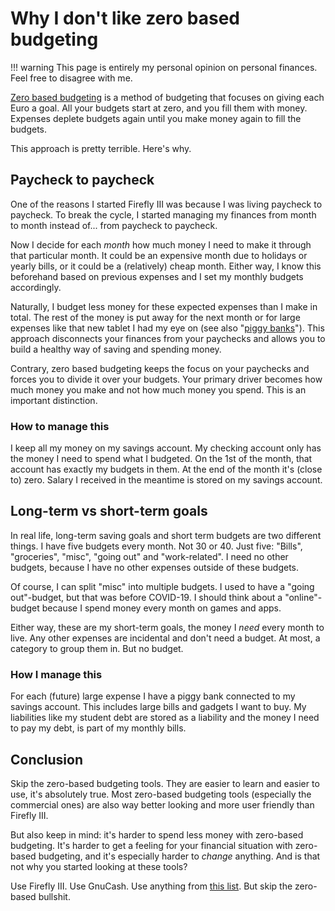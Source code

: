 # Why I don't like zero based budgeting

!!! warning
    This page is entirely my personal opinion on personal finances. Feel free to disagree with me.

[Zero based budgeting](https://en.wikipedia.org/wiki/Zero-based_budgeting) is a method of budgeting that focuses on giving each Euro a goal. All your budgets start at zero, and you fill them with money. Expenses deplete budgets again until you make money again to fill the budgets.

This approach is pretty terrible. Here's why.

## Paycheck to paycheck

One of the reasons I started Firefly III was because I was living paycheck to paycheck. To break the cycle, I started managing my finances from month to month instead of... from paycheck to paycheck. 

Now I decide for each *month* how much money I need to make it through that particular month. It could be an expensive month due to holidays or yearly bills, or it could be a (relatively) cheap month. Either way, I know this beforehand based on previous expenses and I set my monthly budgets accordingly.

Naturally, I budget less money for these expected expenses than I make in total. The rest of the money is put away for the next month or for large expenses like that new tablet I had my eye on (see also "[piggy banks](../advanced-concepts/piggies.md)"). This approach disconnects your finances from your paychecks and allows you to build a healthy way of saving and spending money.

Contrary, zero based budgeting keeps the focus on your paychecks and forces you to divide it over your budgets. Your primary driver becomes how much money you make and not how much money you spend. This is an important distinction.

### How to manage this

I keep all my money on my savings account. My checking account only has the money I need to spend what I budgeted. On the 1st of the month, that account has exactly my budgets in them. At the end of the month it's (close to) zero. Salary I received in the meantime is stored on my savings account. 

## Long-term vs short-term goals

In real life, long-term saving goals and short term budgets are two different things. I have five budgets every month. Not 30 or 40. Just five: "Bills", "groceries", "misc", "going out" and "work-related". I need no other budgets, because I have no other expenses outside of these budgets.

Of course, I can split "misc" into multiple budgets. I used to have a "going out"-budget, but that was before COVID-19. I should think about a "online"-budget because I spend money every month on games and apps.

Either way, these are my short-term goals, the money I *need* every month to live. Any other expenses are incidental and don't need a budget. At most, a category to group them in. But no budget.

### How I manage this

For each (future) large expense I have a piggy bank connected to my savings account. This includes large bills and gadgets I want to buy. My liabilities like my student debt are stored as a liability and the money I need to pay my debt, is part of my monthly bills.

## Conclusion

Skip the zero-based budgeting tools. They are easier to learn and easier to use, it's absolutely true. Most zero-based budgeting tools (especially the commercial ones) are also way better looking and more user friendly than Firefly III.

But also keep in mind: it's harder to spend less money with zero-based budgeting. It's harder to get a feeling for your financial situation with zero-based budgeting, and it's especially harder to *change* anything. And is that not why you started looking at these tools?


Use Firefly III. Use GnuCash. Use anything from [this list](https://github.com/awesome-selfhosted/awesome-selfhosted#money-budgeting--management). But skip the zero-based bullshit. 

